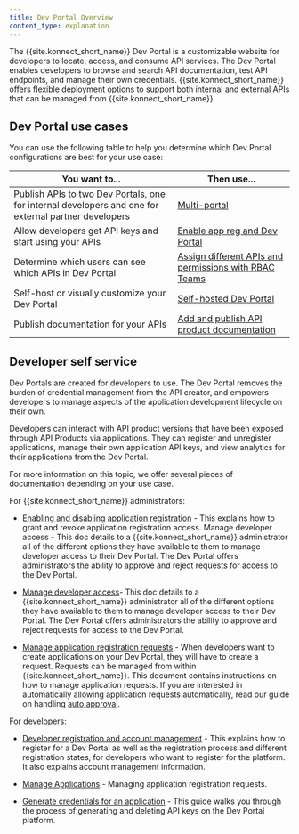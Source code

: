 ```yaml
---
title: Dev Portal Overview
content_type: explanation
---
```


The {{site.konnect_short_name}} Dev Portal is a customizable website for developers to locate, access, and consume API services. The Dev Portal enables developers to browse and search API documentation, test API endpoints, and manage their own credentials. {{site.konnect_short_name}} offers flexible deployment options to support both internal and external APIs that can be managed from {{site.konnect_short_name}}.

## Dev Portal use cases

You can use the following table to help you determine which Dev Portal configurations are best for your use case:

| You want to... | Then use... |
| -------------- | ----------- |
| Publish APIs to two Dev Portals, one for internal developers and one for external partner developers | [Multi-portal](/konnect/dev-portal/create-dev-portal/) |
| Allow developers get API keys and start using your APIs | [Enable app reg and Dev Portal](/konnect/dev-portal/applications/enable-app-reg/) |
| Determine which users can see which APIs in Dev Portal | [Assign different APIs and permissions with RBAC Teams](/konnect/api/portal-auth/portal-rbac-guide/#main) |
| Self-host or visually customize your Dev Portal | [Self-hosted Dev Portal](/konnect/dev-portal/customization/self-hosted-portal/) |
| Publish documentation for your APIs | [Add and publish API product documentation](/konnect/dev-portal/publish-service/) |

## Developer self service

Dev Portals are created for developers to use. The Dev Portal removes the burden of credential management from the API creator, and empowers developers to manage aspects of the application development lifecycle on their own. 

Developers can interact with API product versions that have been exposed through API Products via applications. They can register and unregister applications, manage their own application API keys, and view analytics for their applications from the Dev Portal. 

For more information on this topic, we offer several pieces of documentation depending on your use case.

For {{site.konnect_short_name}} administrators:

* [Enabling and disabling application registration](/konnect/dev-portal/applications/enable-app-reg/) - This explains how to grant and revoke application registration access.
Manage developer access - This doc details to a {{site.konnect_short_name}} administrator all of the different options they have available to them to manage developer access to their Dev Portal. The Dev Portal offers administrators the ability to approve and reject requests for access to the Dev Portal.

* [Manage developer access](/konnect/dev-portal/access-and-approval/manage-devs/)- This doc details to a {{site.konnect_short_name}} administrator all of the different options they have available to them to manage developer access to their Dev Portal. The Dev Portal offers administrators the ability to approve and reject requests for access to the Dev Portal.

* [Manage application registration requests](/konnect/dev-portal/access-and-approval/manage-devs/) -  When developers want to create applications on your Dev Portal, they will have to create a request. Requests can be managed from within {{site.konnect_short_name}}. This document contains instructions on how to manage application requests. If you are interested in automatically allowing application requests automatically, read our guide on handling [auto approval](/konnect/dev-portal/access-and-approval/auto-approve-devs-apps/).

For developers:

* [Developer registration and account management](/konnect/dev-portal/dev-reg/) - This explains how to register for a Dev Portal as well as the registration process and different registration states, for developers who want to register for the platform. It also explains account management information.

* [Manage Applications](/konnect/dev-portal/applications/dev-apps/) - Managing application registration requests.

* [Generate credentials for an application](/konnect/dev-portal/applications/dev-gen-creds/) - This guide walks you through the process of generating and deleting API keys on the Dev Portal platform. 


